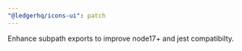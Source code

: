 ```yaml
---
"@ledgerhq/icons-ui": patch
---
```


Enhance subpath exports to improve node17+ and jest compatibilty.

